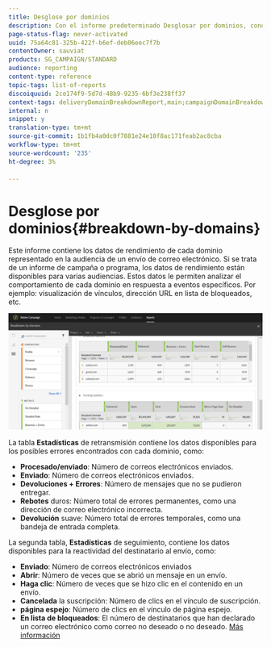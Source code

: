 ```yaml
---
title: Desglose por dominios
description: Con el informe predeterminado Desglosar por dominios, conozca los datos de rendimiento de sus envíos en función de cada dominio del cliente.
page-status-flag: never-activated
uuid: 75a64c81-325b-422f-b6ef-deb06eec7f7b
contentOwner: sauviat
products: SG_CAMPAIGN/STANDARD
audience: reporting
content-type: reference
topic-tags: list-of-reports
discoiquuid: 2ce174f9-5d7d-48b9-9235-6bf3e238ff37
context-tags: deliveryDomainBreakdownReport,main;campaignDomainBreakdownReport,main;programDomainBreakdownReport,main
internal: n
snippet: y
translation-type: tm+mt
source-git-commit: 1b1fb4a0dc0f7881e24e10f8ac171feab2ac8cba
workflow-type: tm+mt
source-wordcount: '235'
ht-degree: 3%

---
```



# Desglose por dominios{#breakdown-by-domains}

Este informe contiene los datos de rendimiento de cada dominio representado en la audiencia de un envío de correo electrónico. Si se trata de un informe de campaña o programa, los datos de rendimiento están disponibles para varias audiencias. Estos datos le permiten analizar el comportamiento de cada dominio en respuesta a eventos específicos. Por ejemplo: visualización de vínculos, dirección URL en lista de bloqueados, etc.

![](assets/delivery_reports_6.png)

La tabla **Estadísticas** de retransmisión contiene los datos disponibles para los posibles errores encontrados con cada dominio, como:

* **Procesado/enviado**: Número de correos electrónicos enviados.
* **Enviado**: Número de correos electrónicos enviados.
* **Devoluciones + Errores**: Número de mensajes que no se pudieron entregar.
* **Rebotes** duros: Número total de errores permanentes, como una dirección de correo electrónico incorrecta.
* **Devolución** suave: Número total de errores temporales, como una bandeja de entrada completa.

La segunda tabla, **Estadísticas** de seguimiento, contiene los datos disponibles para la reactividad del destinatario al envío, como:

* **Enviado**: Número de correos electrónicos enviados
* **Abrir**: Número de veces que se abrió un mensaje en un envío.
* **Haga clic**: Número de veces que se hizo clic en el contenido en un envío.
* **Cancelada** la suscripción: Número de clics en el vínculo de suscripción.
* **página espejo**: Número de clics en el vínculo de página espejo.
* **En lista de bloqueados**: El número de destinatarios que han declarado un correo electrónico como correo no deseado o no deseado. [Más información](../../audiences/using/about-opt-in-and-opt-out-in-campaign.md)

